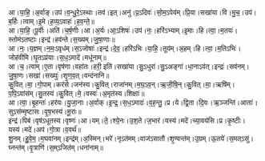 

  
आ।या॒हि॒।अ॒र्वाङ्।उप॑।व॒न्धु॒रे॒ऽस्थाः।तव॑।इत्।अनु॑।प्र॒ऽदिवः॑।सो॒म॒ऽपेय॑म्।प्रि॒या।सखा॑या।वि।मु॒च॒।उप॑।ब॒र्हिः।त्वाम्।इ॒मे।ह॒व्य॒ऽवाहः॑।ह॒व॒न्ते॒॥  
आ।या॒हि॒।पू॒र्वीः।अति॑।च॒र्ष॒णीः।आ।अ॒र्यः।आ॒ऽशिषः॑।उप॑।नः॒।हरि॑ऽभ्याम्।इ॒माः।हि।त्वा॒।म॒तयः॑।स्तोम॑ऽतष्टाः।इन्द्र॑।हव॑न्ते।स॒ख्यम्।जु॒षा॒णाः॥  
आ।नः॒।य॒ज्ञम्।न॒मः॒ऽवृध॑म्।स॒ऽजोषाः॑।इन्द्र॑।दे॒व॒।हरि॑ऽभिः।या॒हि॒।तूय॑म्।अ॒हम्।हि।त्वा॒।म॒तिऽभिः॑।जोह॑वीमि।घृ॒तऽप्र॑याः।स॒ध॒ऽमादे॑।मधू॑नाम्॥  
आ।च॒।त्वाम्।ए॒ता।वृष॑णा।वहा॑तः।हरी॒ इति॑।सखा॑या।सु॒ऽधुरा॑।सु॒ऽअङ्गा॑।धा॒नाऽव॑त्।इन्द्रः॑।सव॑नम्।जु॒षा॒णः।सखा॑।सख्युः॑।शृ॒ण॒व॒त्।वन्द॑नानि॥  
कु॒वित्।मा॒।गो॒पाम्।कर॑से।जन॑स्य।कु॒वित्।राजा॑नम्।म॒घ॒ऽव॒न्।ऋ॒जी॒षि॒न्।कु॒वित्।मा॒।ऋषि॑म्।प॒पि॒ऽवांस॑म्।सु॒तस्य॑।कु॒वित्।मे॒।वस्वः॑।अ॒मृत॑स्य।शिक्षाः॑॥  
आ।त्वा॒।बृ॒हन्तः॑।हर॑यः।यु॒जा॒नाः।अ॒र्वाक्।इ॒न्द्र॒।स॒ध॒ऽमादः॑।व॒ह॒न्तु॒।प्र।ये।द्वि॒ता।दि॒वः।ऋ॒ञ्जन्ति॑।आताः॑।सुऽस॑म्मृष्टासः।वृ॒ष॒भस्य॑।मू॒राः॥  
इन्द्र॑।पिब॑।वृष॑ऽधूतस्य।वृष्णः॑।आ।यम्।ते॒।श्ये॒नः।उ॒श॒ते।ज॒भार॑।यस्य॑।मदे॑।च्या॒वय॑सि।प्र।कृ॒ष्टीः।यस्य॑।मदे॑।अप॑।गो॒त्रा।व॒वर्थ॑॥  
शु॒नम्।हु॒वे॒म॒।म॒घवा॑नम्।इन्द्र॑म्।अ॒स्मिन्।भरे॑।नृऽत॑मम्।वाज॑ऽसातौ।शृ॒ण्वन्त॑म्।उ॒ग्रम्।ऊ॒तये॑।स॒मत्ऽसु॑।घ्नन्त॑म्।वृ॒त्राणि॑।स॒म्ऽजित॑म्।धना॑नाम्॥  
